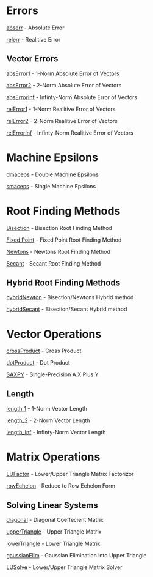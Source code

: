 # Errors
[abserr](https://github.com/jakeat555/math4610/blob/master/SoftwareManual/abserr.md) - Absolute Error

[relerr](https://github.com/jakeat555/math4610/blob/master/SoftwareManual/relerr.md) - Realitive Error

## Vector Errors

[absError1](https://github.com/jakeat555/math4610/blob/master/SoftwareManual/relError1.md) - 1-Norm Absolute Error of Vectors

[absError2](https://github.com/jakeat555/math4610/blob/master/SoftwareManual/relError2.md) - 2-Norm Absolute Error of Vectors

[absErrorInf](https://github.com/jakeat555/math4610/blob/master/SoftwareManual/relErrorInf.md) - Infinty-Norm Absolute Error of Vectors

[relError1](https://github.com/jakeat555/math4610/blob/master/SoftwareManual/relError1.md) - 1-Norm Realitive Error of Vectors

[relError2](https://github.com/jakeat555/math4610/blob/master/SoftwareManual/relError2.md) - 2-Norm Realitive Error of Vectors

[relErrorInf](https://github.com/jakeat555/math4610/blob/master/SoftwareManual/relErrorInf.md) - Infinty-Norm Realitive Error of Vectors

# Machine Epsilons

[dmaceps](https://github.com/jakeat555/math4610/blob/master/SoftwareManual/dmaceps.md) - Double Machine Epsilons

[smaceps](https://github.com/jakeat555/math4610/blob/master/SoftwareManual/smaceps.md) - Single Machine Epsilons

# Root Finding Methods

[Bisection](https://github.com/jakeat555/math4610/blob/master/SoftwareManual/Bisection.md) - Bisection Root Finding Method

[Fixed Point](https://github.com/jakeat555/math4610/blob/master/SoftwareManual/FixedPoint.md) - Fixed Point Root Finding Method

[Newtons](https://github.com/jakeat555/math4610/blob/master/SoftwareManual/Newtons.md) - Newtons Root Finding Method

[Secant](https://github.com/jakeat555/math4610/blob/master/SoftwareManual/Secant.md) - Secant Root Finding Method

## Hybrid Root Finding Methods

[hybridNewton](https://github.com/jakeat555/math4610/blob/master/SoftwareManual/hybridNewton.md) - Bisection/Newtons Hybrid method

[hybridSecant](https://github.com/jakeat555/math4610/blob/master/SoftwareManual/hybridSecant.md) - Bisection/Secant Hybrid method

# Vector Operations

[crossProduct](https://github.com/jakeat555/math4610/blob/master/SoftwareManual/crossProduct.md) - Cross Product

[dotProduct](https://github.com/jakeat555/math4610/blob/master/SoftwareManual/dotProduct.md) - Dot Product

[SAXPY](https://github.com/jakeat555/math4610/blob/master/SoftwareManual/SAXPY.md) - Single-Precision A.X Plus Y

## Length

[length_1](https://github.com/jakeat555/math4610/blob/master/SoftwareManual/length_1.md) - 1-Norm Vector Length

[length_2](https://github.com/jakeat555/math4610/blob/master/SoftwareManual/length_2.md) - 2-Norm Vector Length

[length_Inf](https://github.com/jakeat555/math4610/blob/master/SoftwareManual/length_Inf.md) - Infinty-Norm Vector Length

# Matrix Operations

[LUFactor](https://github.com/jakeat555/math4610/blob/master/SoftwareManual/LUFactor.md) - Lower/Upper Triangle Matrix Factorizor

[rowEchelon](https://github.com/jakeat555/math4610/blob/master/SoftwareManual/rowEchelon.md) - Reduce to Row Echelon Form

## Solving Linear Systems

[diagonal](https://github.com/jakeat555/math4610/blob/master/SoftwareManual/diagonal.md) - Diagonal Coeffecient Matrix

[upperTriangle](https://github.com/jakeat555/math4610/blob/master/SoftwareManual/upperTriangle.md) - Upper Triangle Matrix

[lowerTriangle](https://github.com/jakeat555/math4610/blob/master/SoftwareManual/lowerTriangle.md) - Lower Triangle Matrix

[gaussianElim](https://github.com/jakeat555/math4610/blob/master/SoftwareManual/gaussianElim.md) - Gaussian Elimination into Upper Triangle

[LUSolve](https://github.com/jakeat555/math4610/blob/master/SoftwareManual/LUSolve.md) - Lower/Upper Triangle Matrix Solver
